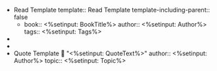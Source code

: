 - Read Template
  template:: Read Template
  template-including-parent:: false
	- book:: <%setinput: BookTitle%>
	  author:: <%setinput: Author%>
	  tags:: <%setinput: Tags%>
-
-
- Quote Template
  📕 "<%setinput: QuoteText%>"
  author:: <%setinput: Author%>
  topic:: <%setinput: Topic%>